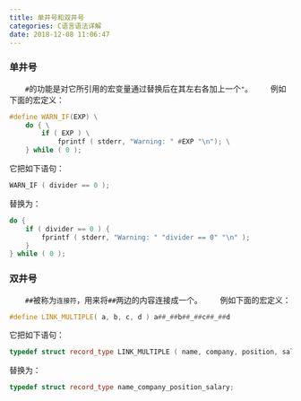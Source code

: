 ```yaml
---
title: 单井号和双井号
categories: C语言语法详解
date: 2018-12-08 11:06:47
---
```

### 单井号

&emsp;&emsp;`#`的功能是对它所引用的宏变量通过替换后在其左右各加上一个`"`。<!--more-->
&emsp;&emsp;例如下面的宏定义：

``` cpp
#define WARN_IF(EXP) \
    do { \
        if ( EXP ) \
            fprintf ( stderr, "Warning: " #EXP "\n"); \
    } while ( 0 );
```

它把如下语句：

``` cpp
WARN_IF ( divider == 0 );
```

替换为：

``` cpp
do {
    if ( divider == 0 ) {
        fprintf ( stderr, "Warning: " "divider == 0" "\n" );
    }
} while ( 0 );
```

### 双井号

&emsp;&emsp;`##`被称为`连接符`，用来将`##`两边的内容连接成一个。
&emsp;&emsp;例如下面的宏定义：

``` cpp
#define LINK_MULTIPLE( a, b, c, d ) a##_##b##_##c##_##d
```

它把如下语句：

``` cpp
typedef struct record_type LINK_MULTIPLE ( name, company, position, salary );
```

替换为：

``` cpp
typedef struct record_type name_company_position_salary;
```